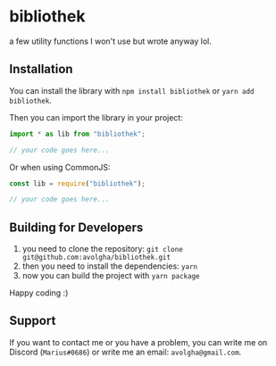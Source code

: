 # bibliothek

a few utility functions I won't use but wrote anyway lol.

## Installation

You can install the library with `npm install bibliothek` or `yarn add bibliothek`.

Then you can import the library in your project:

```typescript
import * as lib from "bibliothek";

// your code goes here...
```

Or when using CommonJS:

```javascript
const lib = require("bibliothek");

// your code goes here...
```

## Building for Developers

1. you need to clone the repository: `git clone git@github.com:avolgha/bibliothek.git`
2. then you need to install the dependencies: `yarn`
3. now you can build the project with `yarn package`

Happy coding :)

## Support

If you want to contact me or you have a problem, you can write me
on Discord (`Marius#0686`) or write me an email: `avolgha@gmail.com`.
